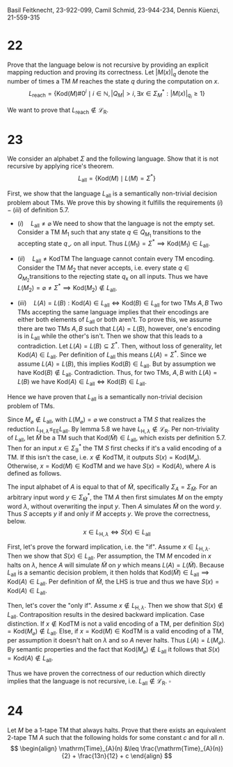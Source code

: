 
Basil Feitknecht, 23-922-099,
Camil Schmid, 23-944-234,
Dennis Küenzi, 21-559-315

# 22

Prove that the language below is not recursive by providing an explicit mapping reduction and proving its correctness. Let $|M(x)|_{q}$ denote the number of times a TM $M$ reaches the state $q$ during the computation on $x$.
$$
L_{\mathrm{reach}} = \{ \mathrm{Kod}(M)\#0^{i} \mid i \in \mathbb{N}, |Q_{M}| > i, \exists x \in \Sigma_{M}^{*} : |M(x)|_{q_{i}} \geq 1 \}
$$

We want to prove that $L_{\mathrm{reach}} \not\in \mathcal{L}_{\mathrm{R}}$. 

<div class="page-break" style="page-break-before: always;"></div>

# 23 

We consider an alphabet $\Sigma$ and the following language. Show that it is not recursive by applying rice's theorem.
$$
L_{\mathrm{all}}  = \{ \mathrm{Kod}(M) \mid L(M) = \Sigma^{*} \}
$$

First, we show that the language $L_{\mathrm{all}}$ is a semantically non-trivial decision problem about TMs. We prove this by showing it fulfills the requirements $(i) - (iii)$ of definition 5.7.

- $(i) \quad L_{\mathrm{all}} \neq \varnothing$
We need to show that the language is not the empty set. Consider a TM $M_{1}$ such that any state $q \in Q_{M_{1}}$ transitions to the accepting state $q_{\checkmark}$ on all input. Thus $L(M_{1}) = \Sigma^{*} \implies \mathrm{Kod}(M_{1}) \in L_{\mathrm{all}}$.

- $(ii) \quad L_{\mathrm{all}} \neq \mathrm{KodTM}$
The language cannot contain every TM encoding. Consider the TM $M_{2}$ that never accepts, i.e. every state $q \in Q_{M_{2}}$transitions to the rejecting state $q_{\mathsf{x}}$ on all inputs. Thus we have $L(M_{2}) = \varnothing \neq \Sigma^{*} \implies \mathrm{Kod}(M_{2}) \not\in L_{\mathrm{all}}$.

- $(iii) \quad L(A) = L(B) : \mathrm{Kod}(A) \in L_{\mathrm{all}} \iff \mathrm{Kod}(B) \in L_{\mathrm{all}}$ for two TMs $A, B$
Two TMs accepting the same language implies that their encodings are either both elements of $L_{\mathrm{all}}$ or both aren't. To prove this, we assume there are two TMs $A, B$ such that $L(A) = L(B)$, however, one's encoding is in $L_{\mathrm{all}}$ while the other's isn't. Then we show that this leads to a contradiction.
Let $L(A)=L(B) \subseteq \Sigma^{*}$. Then, without loss of generality, let $\mathrm{Kod}(A) \in L_{\mathrm{all}}$. Per definition of $L_{\mathrm{all}}$ this means $L(A)=\Sigma^{*}$. Since we assume $L(A)=L(B)$, this implies $\mathrm{Kod}(B) \in L_{\mathrm{all}}$. But by assumption we have $\mathrm{Kod}(B) \not\in L_{\mathrm{all}}$. Contradiction. Thus, for two TMs, $A,B$ with $L(A)=L(B)$ we have $\mathrm{Kod}(A) \in L_{\mathrm{all}} \iff \mathrm{Kod}(B) \in L_{\mathrm{all}}$.

Hence we have proven that $L_{\mathrm{all}}$ is a semantically non-trivial decision problem of TMs.


Since $M_{\varnothing} \not\in L_{\mathrm{all}}$, with $L(M_{\varnothing})=\varnothing$ we construct a TM $S$ that realizes the reduction $L_{\mathrm{H}, \lambda} \leq_{\mathrm{EE}} L_{\mathrm{all}}$. By lemma 5.8 we have $L_{\mathrm{H},\lambda} \not\in \mathcal{L}_{\mathrm{R}}$. Per non-triviality of $L_{\mathrm{all}}$, let $\widetilde{M}$ be a TM such that $\mathrm{Kod}(\widetilde{M}) \in L_{\mathrm{all}}$, which exists per definition 5.7. Then for an input $x \in \Sigma^{*}_{\mathbb{B}}$ the TM $S$ first checks if it's a valid encoding of a TM. If this isn't the case, i.e. $x \not\in \mathrm{KodTM}$, it outputs $S(x) = \mathrm{Kod}(M_{\varnothing})$. Otherwise, $x=\mathrm{Kod}(M) \in \mathrm{KodTM}$ and we have $S(x) = \mathrm{Kod}(A)$, where $A$ is defined as follows.

The input alphabet of $A$ is equal to that of $\widetilde{M}$, specifically $\Sigma_{A} = \Sigma_{\widetilde{M}}$. For an arbitrary input word $y \in \Sigma^{*}_{\widetilde{M}}$, the TM $A$ then first simulates $M$ on the empty word $\lambda$, without overwriting the input $y$. Then $A$ simulates $\widetilde{M}$ on the word $y$. Thus $S$ accepts $y$ if and only if $\widetilde{M}$ accepts $y$. We prove the correctness, below.
$$
x \in L_{\mathrm{H}, \lambda} \iff S(x) \in L_{\mathrm{all}}
$$

First, let's prove the forward implication, i.e. the "if". Assume $x \in L_{\mathrm{H}, \lambda}$. Then we show that $S(x) \in L_{\mathrm{all}}$. Per assumption, the TM $M$ encoded in $x$ halts on $\lambda$, hence $A$ will simulate $\widetilde{M}$ on $y$ which means $L(A) = L(\widetilde{M})$. Because $L_{\mathrm{all}}$ is a semantic decision problem, it then holds that $\mathrm{Kod}(\widetilde{M}) \in L_{\mathrm{all}} \implies \mathrm{Kod}(A) \in L_{\mathrm{all}}$. Per definition of $\widetilde{M}$, the LHS is true and thus we have $S(x) = \mathrm{Kod}(A) \in L_{\mathrm{all}}$.

Then, let's cover the "only if". Assume $x \not\in L_{\mathrm{H}, \lambda}$. Then we show that $S(x) \not\in L_{\mathrm{all}}$. Contraposition results in the desired backward implication. Case distinction. If $x \not\in \mathrm{KodTM}$ is not a valid encoding of a TM, per definition $S(x) = \mathrm{Kod}(M_{\varnothing}) \not\in L_{\mathrm{all}}$. Else, if $x=\mathrm{Kod}(M) \in \mathrm{KodTM}$ is a valid encoding of a TM, per assumption it doesn't halt on $\lambda$ and so $A$ never halts. Thus $L(A) = L(M_{\varnothing})$. By semantic properties and the fact that $\mathrm{Kod}(M_{\varnothing})\not\in L_{\mathrm{all}}$ it follows that $S(x) = \mathrm{Kod}(A) \not\in L_{\mathrm{all}}$.

Thus we have proven the correctness of our reduction which directly implies that the language is not recursive, i.e. $L_{\mathrm{all}} \not\in \mathcal{L}_{\mathrm{R}}$.
$\square$

<div class="page-break" style="page-break-before: always;"></div>

# 24

Let $M$ be a 1-tape TM that always halts. Prove that there exists an equivalent 2-tape TM $A$ such that the following holds for some constant $c$ and for all $n$.
$$
\begin{align}
\mathrm{Time}_{A}(n) &\leq \frac{\mathrm{Time}_{A}(n)}{2} + \frac{13n}{12} + c
\end{align}
$$


